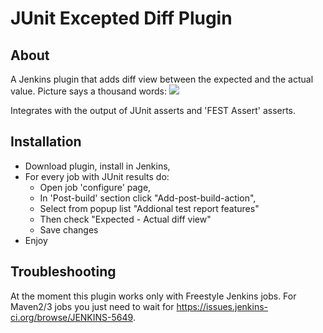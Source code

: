 
JUnit Excepted Diff Plugin
==========

About
-----
A Jenkins plugin that adds diff view between the expected and the actual value.
Picture says a thousand words:
![][Screenshot]

Integrates with the output of JUnit asserts and 'FEST Assert' asserts.

Installation
-----
* Download plugin, install in Jenkins,
* For every job with JUnit results do:
  * Open job 'configure' page,
  * In 'Post-build' section click "Add-post-build-action",
  * Select from popup list "Addional test report features"
  * Then check "Expected - Actual diff view"
  * Save changes
* Enjoy


Troubleshooting
-----
At the moment this plugin works only with Freestyle Jenkins jobs.
For Maven2/3 jobs you just need to wait for https://issues.jenkins-ci.org/browse/JENKINS-5649.

[Screenshot]: https://sites.google.com/site/usultis/expected-actual.png?attredirects=0&d=1
